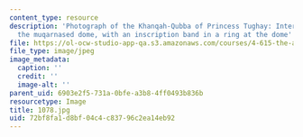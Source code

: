 ```yaml
---
content_type: resource
description: 'Photograph of the Khanqah-Qubba of Princess Tughay: Interior view of
  the muqarnased dome, with an inscription band in a ring at the dome''s center.'
file: https://ol-ocw-studio-app-qa.s3.amazonaws.com/courses/4-615-the-architecture-of-cairo-spring-2002/72bf8fa1d8bf04c4c83796c2ea14eb92_1078.jpg
file_type: image/jpeg
image_metadata:
  caption: ''
  credit: ''
  image-alt: ''
parent_uid: 6903e2f5-731a-0bfe-a3b8-4ff0493b836b
resourcetype: Image
title: 1078.jpg
uid: 72bf8fa1-d8bf-04c4-c837-96c2ea14eb92
---
```

